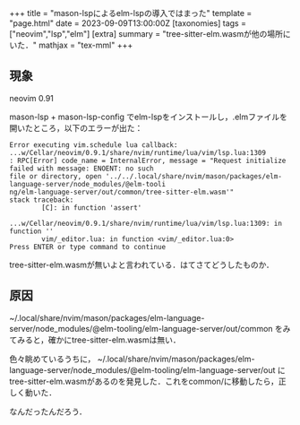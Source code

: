 +++
title = "mason-lspによるelm-lspの導入ではまった"
template = "page.html"
date = 2023-09-09T13:00:00Z
[taxonomies]
tags = ["neovim","lsp","elm"]
[extra]
summary = "tree-sitter-elm.wasmが他の場所にいた．"
mathjax = "tex-mml"
+++

## 現象

neovim 0.91

mason-lsp + mason-lsp-config でelm-lspをインストールし，.elmファイルを開いたところ，以下のエラーが出た：

```
Error executing vim.schedule lua callback: ...w/Cellar/neovim/0.9.1/share/nvim/runtime/lua/vim/lsp.lua:1309
: RPC[Error] code_name = InternalError, message = "Request initialize failed with message: ENOENT: no such
file or directory, open '../../.local/share/nvim/mason/packages/elm-language-server/node_modules/@elm-tooli
ng/elm-language-server/out/common/tree-sitter-elm.wasm'"
stack traceback:
        [C]: in function 'assert'
        ...w/Cellar/neovim/0.9.1/share/nvim/runtime/lua/vim/lsp.lua:1309: in function ''
        vim/_editor.lua: in function <vim/_editor.lua:0>
Press ENTER or type command to continue
```

tree-sitter-elm.wasmが無いよと言われている．はてさてどうしたものか．

## 原因

~/.local/share/nvim/mason/packages/elm-language-server/node_modules/@elm-tooling/elm-language-server/out/common をみてみると，確かにtree-sitter-elm.wasmは無い．

色々眺めているうちに，
~/.local/share/nvim/mason/packages/elm-language-server/node_modules/@elm-tooling/elm-language-server/out にtree-sitter-elm.wasmがあるのを発見した．これをcommon/に移動したら，正しく動いた．

なんだったんだろう．


